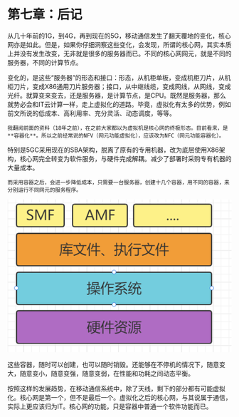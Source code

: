 # 第七章：后记

​	从几十年前的1G，到4G，再到现在的5G，移动通信发生了翻天覆地的变化，核心网亦是如此。但是，如果你仔细洞察这些变化，会发现，所谓的核心网，其实本质上并没有发生改变，无非就是很多的服务器而已。不同的核心网网元，就是不同的服务器，不同的计算节点。

​	变化的，是这些“服务器”的形态和接口：形态，从机柜单板，变成机柜刀片，从机柜刀片，变成X86通用刀片服务器；接口，从中继线缆，变成网线，从网线，变成光纤。就算变来变去，还是服务器，是计算节点，是CPU。既然是服务器，那么就势必会和IT云计算一样，走上虚拟化的道路。毕竟，虚拟化有太多的优势，例如前文所说的低成本、高利用率、充分灵活、动态调度，等等。


 	我翻阅前面的资料（18年之前），在之前大家都以为虚拟机是核心网的终极形态。目前看来，是**容器化**。所以之前经常说的NFV（网元功能虚拟化），应该改为NFC（网元功能容器化）。 

​	特别是5GC采用现在的SBA架构，脱离了原有的专用机器，改为底层使用X86架构，核心网完全转变为软件服务，与硬件完成解耦。减少了部署时采购专有机器的大量成本。

 	而采用容器之后，会进一步降低成本，只需要一台服务器，创建十几个容器，用不同的容器，来分别运行不同网元的服务程序。 

![1668135809496](assets/1668135809496.png)

​	这些容器，随时可以创建，也可以随时销毁。还能够在不停机的情况下，随意变大，随意变小，随意变强，随意变弱，在性能和功耗之间动态平衡。 

​	按照这样的发展趋势，在移动通信系统中，除了天线，剩下的部分都有可能虚拟化。核心网是第一个，但不是最后一个。虚拟化之后的核心网，与其说属于通信，实际上更应该归为IT。核心网的功能，只是容器中普通一个软件功能而已。 

